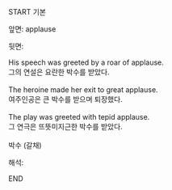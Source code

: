 START
기본

앞면:
applause


뒷면:
<div>His speech was greeted by a roar of applause. </div><div><div>그의 연설은 요란한 박수를 받았다.</div></div><div><br></div><div><div>The heroine made her exit to great applause. </div><div><div>여주인공은 큰 박수를 받으며 퇴장했다.</div></div></div><div><br></div><div><div>The play was greeted with tepid applause. </div><div><div>그 연극은 뜨뜻미지근한 박수를 받았다.</div></div></div><div><br></div><div>박수 (갈채)</div>


해석:

END